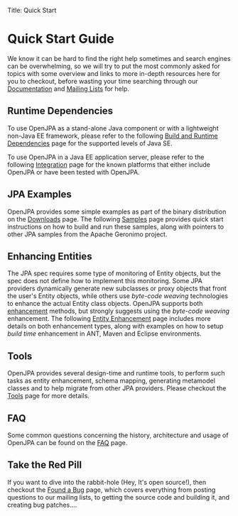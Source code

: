 Title: Quick Start


<a name="QuickStart-QuickStartGuide"></a>


Quick Start Guide
=============================

We know it can be hard to find the right help sometimes and search engines
can be overwhelming, so we will try to put the most commonly asked for
topics with some overview and links to more in-depth resources here for you
to checkout, before wasting your time searching through our [Documentation](documentation.html)
 and [Mailing Lists](mailing-lists.html) for help.


<a name="QuickStart-RuntimeDependencies"></a>


## Runtime Dependencies

To use OpenJPA as a stand-alone Java component or with a lightweight
non-Java EE framework, please refer to the following [Build and Runtime Dependencies](build-and-runtime-dependencies.html)
 page for the supported levels of Java SE.

To use OpenJPA in a Java EE application server, please refer to the
following [Integration](integration.html)
 page for the known platforms that either include OpenJPA or have been
tested with OpenJPA.


<a name="QuickStart-JPAExamples"></a>

## JPA Examples

OpenJPA provides some simple examples as part of the binary distribution on
the [Downloads](downloads.html) page. The following [Samples](samples.html)
 page provides quick start instructions on how to build and run these
samples, along with pointers to other JPA samples from the Apache Geronimo
project.


<a name="QuickStart-EnhancingEntities"></a>

## Enhancing Entities

The JPA spec requires some type of monitoring of Entity objects, but the
spec does not define how to implement this monitoring. Some JPA providers
dynamically generate new subclasses or proxy objects that front the user's Entity
objects, while others use *byte-code weaving* technologies to
enhance the actual Entity class objects.  OpenJPA supports
both [enhancement](entity-enhancement.html)
 methods, but strongly suggests using the *byte-code weaving* enhancement. 
The following [Entity Enhancement](entity-enhancement.html)
 page includes more details on both enhancement types, along with examples
on how to setup *build time* enhancement in ANT, Maven and Eclipse
environments.


<a name="QuickStart-Tools"></a>

## Tools

OpenJPA provides several design-time and runtime tools, to perform such
tasks as entity enhancement, schema mapping, generating metamodel classes
and to help migrate from other JPA providers.
Please checkout the [Tools](tools.html) page for more details.


<a name="QuickStart-FAQ"></a>

## FAQ

Some common questions concerning the history, architecture and usage of
OpenJPA can be found on the [FAQ](faq.html) page.


<a name="QuickStart-TaketheRedPill"></a>

## Take the Red Pill

If you want to dive into the rabbit-hole (Hey, It's open source!), then
checkout the [Found a Bug](found-a-bug.html)
 page, which covers everything from posting questions to our mailing lists,
to getting the source code and building it, and creating bug patches....

  
  

